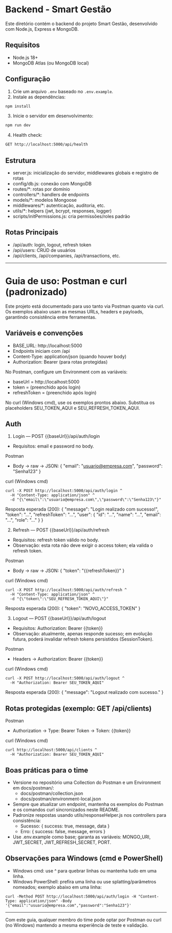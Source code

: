 # Backend - Smart Gestão

Este diretório contém o backend do projeto Smart Gestão, desenvolvido com Node.js, Express e MongoDB.

## Requisitos

- Node.js 18+
- MongoDB Atlas (ou MongoDB local)

## Configuração

1. Crie um arquivo `.env` baseado no `.env.example`.
2. Instale as dependências:

```bash
npm install
```

3. Inicie o servidor em desenvolvimento:

```bash
npm run dev
```

4. Health check:

```bash
GET http://localhost:5000/api/health
```

## Estrutura

- server.js: inicialização do servidor, middlewares globais e registro de rotas
- config/db.js: conexão com MongoDB
- routes/*: rotas por domínio
- controllers/*: handlers de endpoints
- models/*: modelos Mongoose
- middlewares/*: autenticação, auditoria, etc.
- utils/*: helpers (jwt, bcrypt, responses, logger)
- scripts/initPermissions.js: cria permissões/roles padrão

## Rotas Principais

- /api/auth: login, logout, refresh token
- /api/users: CRUD de usuários
- /api/clients, /api/companies, /api/transactions, etc.

---

# Guia de uso: Postman e curl (padronizado)

Este projeto está documentado para uso tanto via Postman quanto via curl. Os exemplos abaixo usam as mesmas URLs, headers e payloads, garantindo consistência entre ferramentas.

## Variáveis e convenções

- BASE_URL: http://localhost:5000
- Endpoints iniciam com /api
- Content-Type: application/json (quando houver body)
- Authorization: Bearer <token> (para rotas protegidas)

No Postman, configure um Environment com as variáveis:
- baseUrl = http://localhost:5000
- token = (preenchido após login)
- refreshToken = (preenchido após login)

No curl (Windows cmd), use os exemplos prontos abaixo. Substitua os placeholders SEU_TOKEN_AQUI e SEU_REFRESH_TOKEN_AQUI.

## Auth

1) Login — POST {{baseUrl}}/api/auth/login
- Requisitos: email e password no body.

Postman
- Body -> raw -> JSON:
{
  "email": "usuario@empresa.com",
  "password": "Senha123"
}

curl (Windows cmd)
```
curl -X POST http://localhost:5000/api/auth/login ^
  -H "Content-Type: application/json" ^
  -d "{\"email\":\"usuario@empresa.com\",\"password\":\"Senha123\"}"
```

Resposta esperada (200):
{
  "message": "Login realizado com sucesso!",
  "token": "...",
  "refreshToken": "...",
  "user": { "id": "...", "name": "...", "email": "...", "role": "..." }
}

2) Refresh — POST {{baseUrl}}/api/auth/refresh
- Requisitos: refresh token válido no body.
- Observação: esta rota não deve exigir o access token; ela valida o refresh token.

Postman
- Body -> raw -> JSON:
{ "token": "{{refreshToken}}" }

curl (Windows cmd)
```
curl -X POST http://localhost:5000/api/auth/refresh ^
  -H "Content-Type: application/json" ^
  -d "{\"token\":\"SEU_REFRESH_TOKEN_AQUI\"}"
```

Resposta esperada (200):
{
  "token": "NOVO_ACCESS_TOKEN"
}

3) Logout — POST {{baseUrl}}/api/auth/logout
- Requisitos: Authorization: Bearer {{token}}
- Observação: atualmente, apenas responde sucesso; em evolução futura, poderá invalidar refresh tokens persistidos (SessionToken).

Postman
- Headers -> Authorization: Bearer {{token}}

curl (Windows cmd)
```
curl -X POST http://localhost:5000/api/auth/logout ^
  -H "Authorization: Bearer SEU_TOKEN_AQUI"
```

Resposta esperada (200):
{
  "message": "Logout realizado com sucesso."
}

## Rotas protegidas (exemplo: GET /api/clients)

Postman
- Authorization -> Type: Bearer Token -> Token: {{token}}

curl (Windows cmd)
```
curl http://localhost:5000/api/clients ^
  -H "Authorization: Bearer SEU_TOKEN_AQUI"
```

## Boas práticas para o time

- Versione no repositório uma Collection do Postman e um Environment em docs/postman/:
  - docs/postman/collection.json
  - docs/postman/environment-local.json
- Sempre que atualizar um endpoint, mantenha os exemplos do Postman e os comandos curl sincronizados neste README.
- Padronize respostas usando utils/responseHelper.js nos controllers para consistência: 
  - Sucesso: { success: true, message, data }
  - Erro: { success: false, message, errors }
- Use .env.example como base; garanta as variáveis: MONGO_URI, JWT_SECRET, JWT_REFRESH_SECRET, PORT.

## Observações para Windows (cmd e PowerShell)

- Windows cmd: use ^ para quebrar linhas ou mantenha tudo em uma linha.
- Windows PowerShell: prefira uma linha ou use splatting/parâmetros nomeados; exemplo abaixo em uma linha:
```
curl -Method POST http://localhost:5000/api/auth/login -H "Content-Type: application/json" -Body '{"email":"usuario@empresa.com","password":"Senha123"}'
```

---

Com este guia, qualquer membro do time pode optar por Postman ou curl (no Windows) mantendo a mesma experiência de teste e validação.